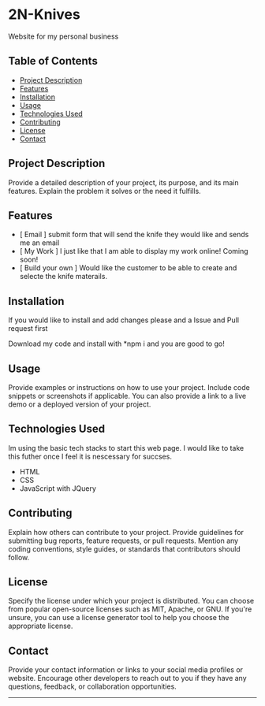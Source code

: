 # 2N-Knives
Website for my personal business

## Table of Contents

- [Project Description](#project-description)
- [Features](#features)
- [Installation](#installation)
- [Usage](#usage)
- [Technologies Used](#technologies-used)
- [Contributing](#contributing)
- [License](#license)
- [Contact](#contact)

## Project Description

Provide a detailed description of your project, its purpose, and its main features. Explain the problem it solves or the need it fulfills.

## Features

- [ Email ] submit form that will send the knife they would like and sends me an email
- [ My Work ] I just like that I am able to display my work online!
Coming soon!
- [ Build your own ] Would like the customer to be able to create and selecte the knife materails.

## Installation

If you would like to install and add changes please and a Issue and Pull request first <i class="fa-solid fa-thumbs-up"></i>

Download my code and install with *npm i and you are good to go!

## Usage

Provide examples or instructions on how to use your project. Include code snippets or screenshots if applicable. You can also provide a link to a live demo or a deployed version of your project.

## Technologies Used

Im using the basic tech stacks to start this web page. I would like to take this futher once I feel it is nescessary for succses.

- HTML
- CSS
- JavaScript with JQuery

## Contributing

Explain how others can contribute to your project. Provide guidelines for submitting bug reports, feature requests, or pull requests. Mention any coding conventions, style guides, or standards that contributors should follow.

## License

Specify the license under which your project is distributed. You can choose from popular open-source licenses such as MIT, Apache, or GNU. If you're unsure, you can use a license generator tool to help you choose the appropriate license.

## Contact

Provide your contact information or links to your social media profiles or website. Encourage other developers to reach out to you if they have any questions, feedback, or collaboration opportunities.

---
